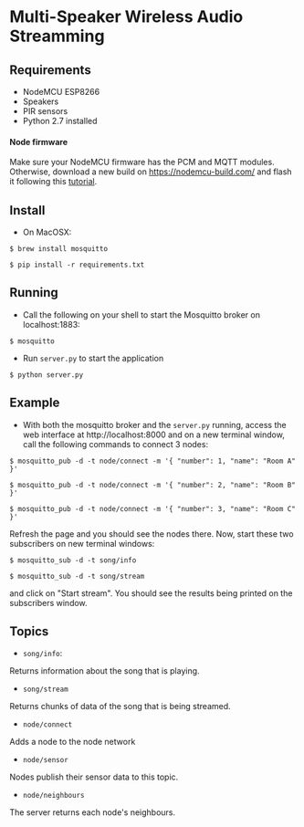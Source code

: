 # Multi-Speaker Wireless Audio Streamming

## Requirements

- NodeMCU ESP8266
- Speakers
- PIR sensors
- Python 2.7 installed

#### Node firmware

Make sure your NodeMCU firmware has the PCM and MQTT modules. Otherwise, download a new build on https://nodemcu-build.com/ and flash it following this [tutorial](https://nodemcu.readthedocs.io/en/master/en/flash/).

## Install
- On MacOSX:
```
$ brew install mosquitto

$ pip install -r requirements.txt
```

## Running

- Call the following on your shell to start the Mosquitto broker on localhost:1883:
```
$ mosquitto
```

- Run ```server.py``` to start the application
```
$ python server.py
```

## Example

- With both the mosquitto broker and the ```server.py``` running, access the web interface at http://localhost:8000 and
on a new terminal window, call the following commands to connect 3 nodes:
```
$ mosquitto_pub -d -t node/connect -m '{ "number": 1, "name": "Room A" }'

$ mosquitto_pub -d -t node/connect -m '{ "number": 2, "name": "Room B" }'

$ mosquitto_pub -d -t node/connect -m '{ "number": 3, "name": "Room C" }'
```
Refresh the page and you should see the nodes there.
Now, start these two subscribers on new terminal windows:

```
$ mosquitto_sub -d -t song/info

$ mosquitto_sub -d -t song/stream
```
and click on "Start stream".
You should see the results being printed on the subscribers window.

## Topics

- ```song/info```:

Returns information about the song that is playing.

- ```song/stream```

Returns chunks of data of the song that is being streamed.

- ```node/connect```

Adds a node to the node network

- ```node/sensor```

Nodes publish their sensor data to this topic.

- ```node/neighbours```

The server returns each node's neighbours.


